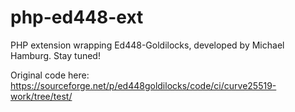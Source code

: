 # php-ed448-ext
PHP extension wrapping Ed448-Goldilocks, developed by Michael Hamburg. Stay tuned!

Original code here: https://sourceforge.net/p/ed448goldilocks/code/ci/curve25519-work/tree/test/
